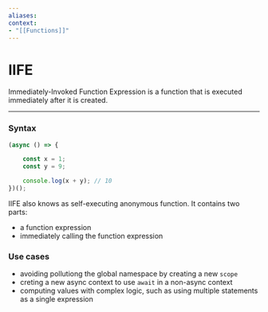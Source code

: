```yaml
---
aliases:
context:
- "[[Functions]]"
---
```


# IIFE

Immediately-Invoked Function Expression is a function that is executed immediately after it is created.

---
### Syntax
```js
(async () => {

    const x = 1;
    const y = 9;

    console.log(x + y); // 10
})();
```

IIFE also knows as self-executing anonymous function.
It contains two parts:
- a function expression
- immediately calling the function expression


### Use cases
- avoiding pollutiong the global namespace by creating a new `scope`
- creting a new async context to use `await` in a non-async context
- computing values with complex logic, such as using multiple statements as a single expression
